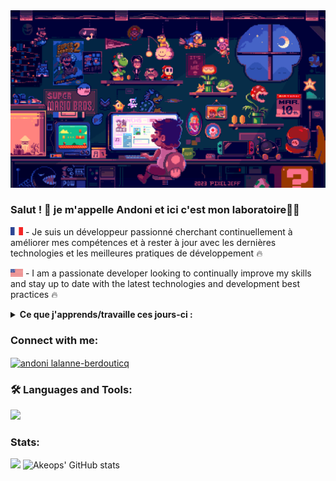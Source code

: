 <img src="68747470733a2f2f696d616765732d7769786d702d6564333061383662386334636138383737373335393463322e7769786d702e636f6d2f662f63383363303034652d313337302d343735362d383865352d34303731646537393730383.gif" alt="Alternate text"/>

<h3 align="left">Salut ! 👋 je m'appelle Andoni et ici c'est mon laboratoire🧙‍♂️ </h3>

 <img src="drapeauFrance.png" alt="Drapeau france" width="20"> - Je suis un développeur passionné cherchant continuellement à améliorer mes compétences et à rester à jour avec les dernières technologies et les meilleures pratiques de développement 🔥

 <img src="drapeauUS.png" alt="Drapeau france" width="20"> - I am a passionate developer looking to continually improve my skills and stay up to date with the latest technologies and development best practices 🔥

<details>
  <summary><strong>Ce que j'apprends/travaille ces jours-ci :</strong></summary>
    <ul>
      <li>Le clean code</li>
      <li>JavaScript côté front et backend</li>
    </ul>
</details>

<h3 align="left">Connect with me:</h3>
<p align="left">
<a href="https://linkedin.com/in/andoni lalanne-berdouticq" target="blank"><img align="center" src="https://raw.githubusercontent.com/rahuldkjain/github-profile-readme-generator/master/src/images/icons/Social/linked-in-alt.svg" alt="andoni lalanne-berdouticq" height="30" width="40" /></a>
</p>

<h3 align="left">🛠 Languages and Tools:</h3>
<p align="left">
  <a href="https://skillicons.dev">
    <img src="https://skillicons.dev/icons?i=css,html,js,ts,nodejs,visualstudio,github,bootstrap,mysql," />
  </a>
</p>

<h3 align="left">Stats:</h3>

<a href="https://github.com/Akeops/github-readme-stats"><img align="" width="48%" src="https://github-readme-stats.vercel.app/api/top-langs/?username=Akeops&show_icons=true&layout=compact&theme=radical&hide_border=true"/></a> ![Akeops' GitHub stats](https://github-readme-stats.vercel.app/api?username=Akeops&show_icons=true&theme=radical)
